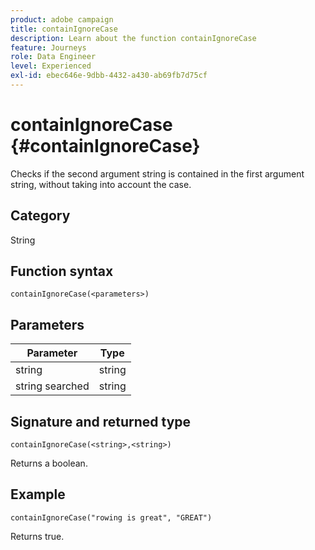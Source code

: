 ```yaml
---
product: adobe campaign
title: containIgnoreCase
description: Learn about the function containIgnoreCase
feature: Journeys
role: Data Engineer
level: Experienced
exl-id: ebec646e-9dbb-4432-a430-ab69fb7d75cf
---
```

# containIgnoreCase {#containIgnoreCase}

Checks if the second argument string is contained in the first argument string, without taking into account the case.

## Category

String

## Function syntax

`containIgnoreCase(<parameters>)`

## Parameters

| Parameter | Type             |
|-----------|------------------|
| string   | string |
| string searched   | string |

## Signature and returned type

`containIgnoreCase(<string>,<string>)`

Returns a boolean.

## Example

`containIgnoreCase("rowing is great", "GREAT")`

Returns true.
